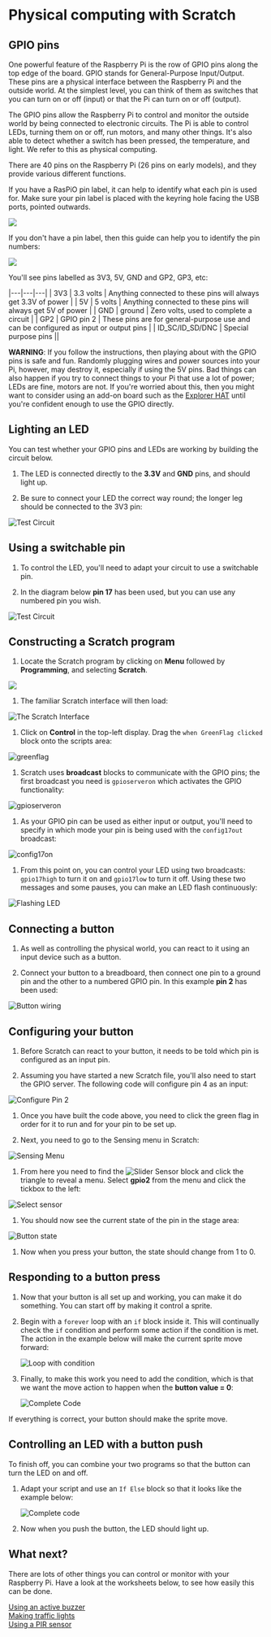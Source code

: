# Physical computing with Scratch

## GPIO pins

One powerful feature of the Raspberry Pi is the row of GPIO pins along the top edge of the board. GPIO stands for General-Purpose Input/Output. These pins are a physical interface between the Raspberry Pi and the outside world. At the simplest level, you can think of them as switches that you can turn on or off (input) or that the Pi can turn on or off (output).

The GPIO pins allow the Raspberry Pi to control and monitor the outside world by being connected to electronic circuits. The Pi is able to control LEDs, turning them on or off, run motors, and many other things. It's also able to detect whether a switch has been pressed, the temperature, and light. We refer to this as physical computing.

There are 40 pins on the Raspberry Pi (26 pins on early models), and they provide various different functions.

If you have a RasPiO pin label, it can help to identify what each pin is used for. Make sure your pin label is placed with the keyring hole facing the USB ports, pointed outwards.

![](images/raspio-ports.jpg)

If you don't have a pin label, then this guide can help you to identify the pin numbers:

![](images/GPIO.png)

You'll see pins labelled as 3V3, 5V, GND and GP2, GP3, etc:

|---|---|---|
| 3V3 | 3.3 volts | Anything connected to these pins will always get 3.3V of power |
| 5V | 5 volts | Anything connected to these pins will always get 5V of power |
| GND | ground | Zero volts, used to complete a circuit |
| GP2 | GPIO pin 2 | These pins are for general-purpose use and can be configured as input or output pins |
| ID_SC/ID_SD/DNC | Special purpose pins ||

**WARNING**: If you follow the instructions, then playing about with the GPIO pins is safe and fun. Randomly plugging wires and power sources into your Pi, however, may destroy it, especially if using the 5V pins. Bad things can also happen if you try to connect things to your Pi that use a lot of power; LEDs are fine, motors are not. If you're worried about this, then you might want to consider using an add-on board such as the [Explorer HAT](https://shop.pimoroni.com/products/explorer-hat) until you're confident enough to use the GPIO directly.

## Lighting an LED

You can test whether your GPIO pins and LEDs are working by building the circuit below.

1. The LED is connected directly to the **3.3V** and **GND** pins, and should light up.

1. Be sure to connect your LED the correct way round; the longer leg should be connected to the 3V3 pin:

![Test Circuit](images/led-3v3.png)

## Using a switchable pin

1. To control the LED, you'll need to adapt your circuit to use a switchable pin.

1. In the diagram below **pin 17** has been used, but you can use any numbered pin you wish.

![Test Circuit](images/led-gpio17.png)

## Constructing a Scratch program

1.  Locate the Scratch program by clicking on **Menu** followed by **Programming**, and selecting **Scratch**.

 ![](images/scratch-icon.png)

1. The familiar Scratch interface will then load:

 ![](images/Scratch-interface.png "The Scratch Interface")

1.  Click on **Control** in the top-left display. Drag the `when GreenFlag clicked` block onto the scripts area:

![greenflag](images/greenflag.png)

1. Scratch uses **broadcast** blocks to communicate with the GPIO pins; the first broadcast you need is `gpioserveron` which activates the GPIO functionality:

![gpioserveron](images/gpioserveron.png)

1. As your GPIO pin can be used as either input or output, you'll need to specify in which mode your pin is being used with the `config17out` broadcast:

![config17on](images/config17.png)

1. From this point on, you can control your LED using two broadcasts: `gpio17high` to turn it on and `gpio17low` to turn it off. Using these two messages and some pauses, you can make an LED flash continuously:

![Flashing LED](images/led_flash.png)

## Connecting a button

1. As well as controlling the physical world, you can react to it using an input device such as a button.

1. Connect your button to a breadboard, then connect one pin to a ground pin and the other to a numbered GPIO pin. In this example **pin 2** has been used:

![Button wiring](images/button.png)

## Configuring your button

1. Before Scratch can react to your button, it needs to be told which pin is configured as an input pin.

1. Assuming you have started a new Scratch file, you'll also need to start the GPIO server. The following code will configure pin 4 as an input:

  ![Configure Pin 2](images/config2.png)

1. Once you have built the code above, you need to click the green flag in order for it to run and for your pin to be set up.

1. Next, you need to go to the Sensing menu in Scratch:

  ![Sensing Menu](images/sensing.png)

1. From here you need to find the ![Slider Sensor](images/slider_sensor.png) block and click the triangle to reveal a menu. Select **gpio2** from the menu and click the tickbox to the left:

  ![Select sensor](images/sensing_select.png)

1. You should now see the current state of the pin in the stage area:

  ![Button state](images/button_watch.png)

1. Now when you press your button, the state should change from 1 to 0.

## Responding to a button press

1. Now that your button is all set up and working, you can make it do something. You can start off by making it control a sprite.

1. Begin with a `forever` loop with an `if` block inside it. This will continually check the `if` condition and perform some action if the condition is met. The action in the example below will make the current sprite move forward:

    ![Loop with condition](images/conditional_loop.png)

1. Finally, to make this work you need to add the condition, which is that we want the move action to happen when the **button value = 0**:

    ![Complete Code](images/button_code.png)

If everything is correct, your button should make the sprite move.

## Controlling an LED with a button push

To finish off, you can combine your two programs so that the button can turn the LED on and off.

1. Adapt your script and use an `If Else` block so that it looks like the example below:

    ![Complete code](images/button_led.png)

1. Now when you push the button, the LED should light up.

## What next?

There are lots of other things you can control or monitor with your Raspberry Pi. Have a look at the worksheets below, to see how easily this can be done.

[Using an active buzzer](buzzer.md)  
[Making traffic lights](trafficlights.md)  
[Using a PIR sensor](pir.md)  


